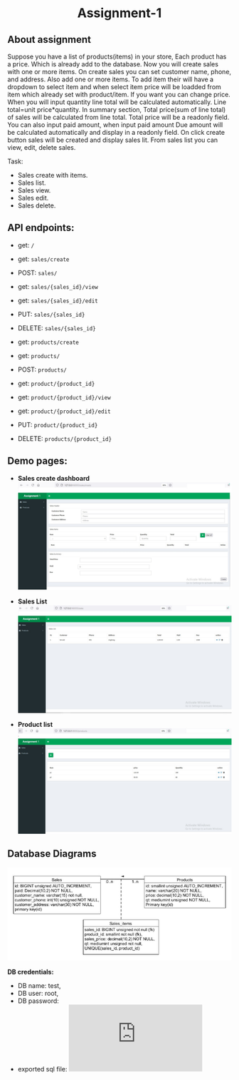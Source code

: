 <h1 align="center">Assignment-1</h1>

## About assignment

Suppose you have a list of products(items) in your store, Each product has a price. Which is already add to the database. Now you will create sales with one or more items.
On create sales you can set customer name, phone, and address. Also add one or more items. To add item their will have a dropdown to select item and when select item price will be loadded from item which already set with product/item.
If you want you can change price.
When you will input quantity line total will be calculated automatically. Line total=unit price*quantity.
In summary section, Total price(sum of line total) of sales will be calculated from line total. Total price will be a readonly field.
You can also input paid amount, when input paid amount Due amount will be calculated automatically and display in a readonly field.
On click create button sales will be created and display sales lit.
From sales list you can view, edit, delete sales.

Task:
- Sales create with items.
- Sales list.
- Sales view.
- Sales edit.
- Sales delete.


## API endpoints:

- get: ``/``
- get: ``sales/create``
- POST: ``sales/``
- get: ``sales/{sales_id}/view``
- get: ``sales/{sales_id}/edit``
- PUT: ``sales/{sales_id}``
- DELETE: ``sales/{sales_id}``

- get: ``products/create``
- get: ``products/``
- POST: ``products/``
- get: ``product/{product_id}``
- get: ``product/{product_id}/view``
- get: ``product/{product_id}/edit``
- PUT: ``product/{product_id}``
- DELETE: ``products/{product_id}``

## Demo pages:

- **Sales create dashboard**
![alt text](https://github.com/BimalNSU/test/blob/master/Resourse_n_diagrams/page1.jpg?raw=true)

- **Sales List**
![alt text](https://github.com/BimalNSU/test/blob/master/Resourse_n_diagrams/page2.jpg?raw=true)

- **Product list**
![alt text](https://github.com/BimalNSU/test/blob/master/Resourse_n_diagrams/page3.jpg?raw=true)

## Database Diagrams
![alt text](https://github.com/BimalNSU/test/blob/master/Resourse_n_diagrams/db_design.jpg?raw=true)

**DB credentials:**
- DB name: test,
- DB user: root,
- DB password: 
- exported sql file: ![alt text](https://github.com/BimalNSU/test/blob/master/Resourse_n_diagrams/test.sql?raw=true)
